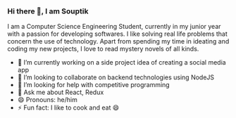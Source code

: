 ### Hi there 👋, I am Souptik

I am a Computer Science Engineering Student, currently in my junior year with a passion for developing softwares. I like solving real life problems that concern the use of technology. Apart from spending my time in ideating and coding my new projects, I love to read mystery novels of all kinds.


- 🔭 I’m currently working on a side project idea of creating a social media app
- 👯 I’m looking to collaborate on backend technologies using NodeJS
- 🤔 I’m looking for help with competitive programming
- 💬 Ask me about React, Redux
- 😄 Pronouns: he/him
- ⚡ Fun fact: I like to cook and eat 😄
